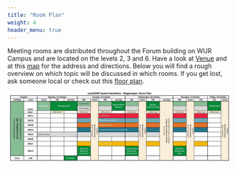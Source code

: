 ```yaml
---
title: "Room Plan"
weight: 4
header_menu: true
---
```


Meeting rooms are distributed throughout the Forum building on WUR Campus and are located on the levels 2, 3 and 6. Have a look at [Venue](https://nextgems.pages.gwdg.de/hazard-hackathon/#venue---wur-campus) and at this [map](https://umap.openstreetmap.de/de/map/wageningen-map_69469#17/51.98619/5.66966) for the address and directions. Below you will find a rough overview on which topic will be discussed in which rooms. If you get lost, ask someone local or check out this [floor plan](https://nextgems.pages.gwdg.de/hazard-hackathon/Forum_Floor_Plan).


![Room overview](content/images/Room_Plan.jpg)